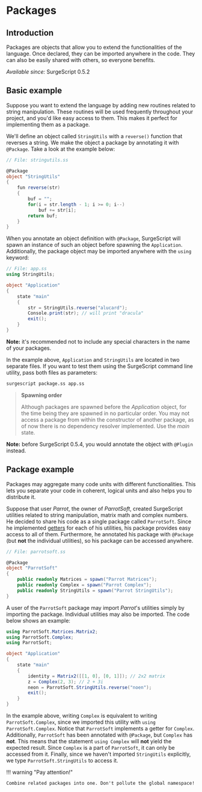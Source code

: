 Packages
========

Introduction
------------

Packages are objects that allow you to extend the functionalities of the language. Once declared, they can be imported anywhere in the code. They can also be easily shared with others, so everyone benefits.

*Available since:* SurgeScript 0.5.2

Basic example
-------------

Suppose you want to extend the language by adding new routines related to string manipulation. These routines will be used frequently throughout your project, and you'd like easy access to them. This makes it perfect for implementing them as a package.

We'll define an object called `StringUtils` with a `reverse()` function that reverses a string. We make the object a package by annotating it with `@Package`. Take a look at the example below:

```cs
// File: stringutils.ss

@Package
object "StringUtils"
{
    fun reverse(str)
    {
        buf = "";
        for(i = str.length - 1; i >= 0; i--)
            buf += str[i];
        return buf;
    }
}
```

When you annotate an object definition with `@Package`, SurgeScript will spawn an instance of such an object before spawning the `Application`. Additionally, the package object may be imported anywhere with the `using` keyword:

```cs
// File: app.ss
using StringUtils;

object "Application"
{
    state "main"
    {
        str = StringUtils.reverse("alucard");
        Console.print(str); // will print "dracula"
        exit();
    }
}
```

**Note:** it's recommended not to include any special characters in the name of your packages.

In the example above, `Application` and `StringUtils` are located in two separate files. If you want to test them using the SurgeScript command line utility, pass both files as parameters:

```sh
surgescript package.ss app.ss
```

> **Spawning order**
>
> Although packages are spawned before the *Application* object, for the time being they are spawned in no particular order. You may not access a package from within the constructor of another package, as of now there is no dependency resolver implemented. Use the *main* state.

**Note:** before SurgeScript 0.5.4, you would annotate the object with `@Plugin` instead.

Package example
---------------

Packages may aggregate many code units with different functionalities. This lets you separate your code in coherent, logical units and also helps you to distribute it.

Suppose that user *Parrot*, the owner of *ParrotSoft*, created SurgeScript utilities related to string manipulation, matrix math and complex numbers. He decided to share his code as a single package called `ParrotSoft`. Since he implemented [getters](/tutorials/properties) for each of his utilities, his package provides easy access to all of them. Furthermore, he annotated his package with `@Package` (but **not** the individual utilities), so his package can be accessed anywhere.

```cs
// File: parrotsoft.ss

@Package
object "ParrotSoft"
{
    public readonly Matrices = spawn("Parrot Matrices");
    public readonly Complex = spawn("Parrot Complex");
    public readonly StringUtils = spawn("Parrot StringUtils");
}
```

A user of the `ParrotSoft` package may import *Parrot*'s utilities simply by importing the package. Individual utilities may also be imported. The code below shows an example:

```cs
using ParrotSoft.Matrices.Matrix2;
using ParrotSoft.Complex;
using ParrotSoft;

object "Application"
{
    state "main"
    {
        identity = Matrix2([[1, 0], [0, 1]]); // 2x2 matrix
        z = Complex(2, 3); // 2 + 3i
        neon = ParrotSoft.StringUtils.reverse("noen");
        exit();
    }
}
```

In the example above, writing `Complex` is equivalent to writing `ParrotSoft.Complex`, since we imported this utility with `using ParrotSoft.Complex`. Notice that `ParrotSoft` implements a getter for `Complex`. Additionally, `ParrotSoft` has been annotated with `@Package`, but `Complex` has **not**. This means that the statement `using Complex` will **not** yield the expected result. Since `Complex` is a part of `ParrotSoft`, it can only be accessed from it. Finally, since we haven't imported `StringUtils` explicitly, we type `ParrotSoft.StringUtils` to access it.

!!! warning "Pay attention!"

    Combine related packages into one. Don't pollute the global namespace!
